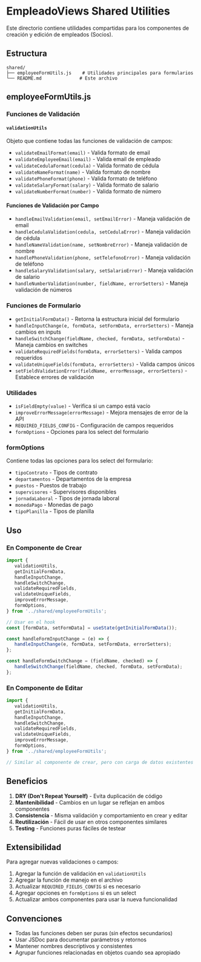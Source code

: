 # EmpleadoViews Shared Utilities

Este directorio contiene utilidades compartidas para los componentes de creación y edición de empleados (Socios).

## Estructura

```
shared/
├── employeeFormUtils.js    # Utilidades principales para formularios
└── README.md              # Este archivo
```

## employeeFormUtils.js

### Funciones de Validación

#### `validationUtils`
Objeto que contiene todas las funciones de validación de campos:

- `validateEmailFormat(email)` - Valida formato de email
- `validateEmployeeEmail(email)` - Valida email de empleado
- `validateCedulaFormat(cedula)` - Valida formato de cédula
- `validateNameFormat(name)` - Valida formato de nombre
- `validatePhoneFormat(phone)` - Valida formato de teléfono
- `validateSalaryFormat(salary)` - Valida formato de salario
- `validateNumberFormat(number)` - Valida formato de número

#### Funciones de Validación por Campo

- `handleEmailValidation(email, setEmailError)` - Maneja validación de email
- `handleCedulaValidation(cedula, setCedulaError)` - Maneja validación de cédula
- `handleNameValidation(name, setNombreError)` - Maneja validación de nombre
- `handlePhoneValidation(phone, setTelefonoError)` - Maneja validación de teléfono
- `handleSalaryValidation(salary, setSalarioError)` - Maneja validación de salario
- `handleNumberValidation(number, fieldName, errorSetters)` - Maneja validación de números

### Funciones de Formulario

- `getInitialFormData()` - Retorna la estructura inicial del formulario
- `handleInputChange(e, formData, setFormData, errorSetters)` - Maneja cambios en inputs
- `handleSwitchChange(fieldName, checked, formData, setFormData)` - Maneja cambios en switches
- `validateRequiredFields(formData, errorSetters)` - Valida campos requeridos
- `validateUniqueFields(formData, errorSetters)` - Valida campos únicos
- `setFieldValidationError(fieldName, errorMessage, errorSetters)` - Establece errores de validación

### Utilidades

- `isFieldEmpty(value)` - Verifica si un campo está vacío
- `improveErrorMessage(errorMessage)` - Mejora mensajes de error de la API
- `REQUIRED_FIELDS_CONFIG` - Configuración de campos requeridos
- `formOptions` - Opciones para los select del formulario

### formOptions

Contiene todas las opciones para los select del formulario:

- `tipoContrato` - Tipos de contrato
- `departamentos` - Departamentos de la empresa
- `puestos` - Puestos de trabajo
- `supervisores` - Supervisores disponibles
- `jornadaLaboral` - Tipos de jornada laboral
- `monedaPago` - Monedas de pago
- `tipoPlanilla` - Tipos de planilla

## Uso

### En Componente de Crear

```javascript
import {
   validationUtils,
   getInitialFormData,
   handleInputChange,
   handleSwitchChange,
   validateRequiredFields,
   validateUniqueFields,
   improveErrorMessage,
   formOptions,
} from '../shared/employeeFormUtils';

// Usar en el hook
const [formData, setFormData] = useState(getInitialFormData());

const handleFormInputChange = (e) => {
   handleInputChange(e, formData, setFormData, errorSetters);
};

const handleFormSwitchChange = (fieldName, checked) => {
   handleSwitchChange(fieldName, checked, formData, setFormData);
};
```

### En Componente de Editar

```javascript
import {
   validationUtils,
   getInitialFormData,
   handleInputChange,
   handleSwitchChange,
   validateRequiredFields,
   validateUniqueFields,
   improveErrorMessage,
   formOptions,
} from '../shared/employeeFormUtils';

// Similar al componente de crear, pero con carga de datos existentes
```

## Beneficios

1. **DRY (Don't Repeat Yourself)** - Evita duplicación de código
2. **Mantenibilidad** - Cambios en un lugar se reflejan en ambos componentes
3. **Consistencia** - Misma validación y comportamiento en crear y editar
4. **Reutilización** - Fácil de usar en otros componentes similares
5. **Testing** - Funciones puras fáciles de testear

## Extensibilidad

Para agregar nuevas validaciones o campos:

1. Agregar la función de validación en `validationUtils`
2. Agregar la función de manejo en el archivo
3. Actualizar `REQUIRED_FIELDS_CONFIG` si es necesario
4. Agregar opciones en `formOptions` si es un select
5. Actualizar ambos componentes para usar la nueva funcionalidad

## Convenciones

- Todas las funciones deben ser puras (sin efectos secundarios)
- Usar JSDoc para documentar parámetros y retornos
- Mantener nombres descriptivos y consistentes
- Agrupar funciones relacionadas en objetos cuando sea apropiado 
